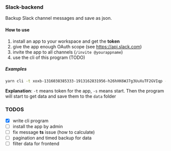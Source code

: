 


### Slack-backend

Backup Slack channel messages and save as json.

#### How to use

1. install an app to your workspace and get the **token**
2. give the app enough OAuth scope (see https://api.slack.com)
3. invite the app to all channels (`/invite @yourappname`)
4. use the cli of this program (TODO)

##### Examples

```bash
yarn cli -t xoxb-1316038385333-1913162831956-h26hXK6WJ7g3UuXuTF2GVIqp -s
```

**Explanation**: `-t` means token for the app, `-s` means start. Then the program will start to get data and save them to the `data` folder

### TODOS

- [x] write cli program
- [ ] install the app by admin
- [ ] fix message **ts** issue (how to calculate)
- [ ] pagination and timed backup for data
- [ ] filter data for frontend
